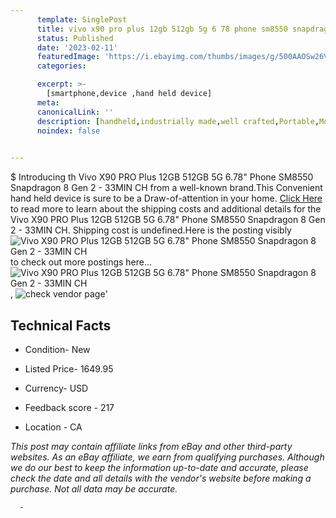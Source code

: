 ```yaml
---
      template: SinglePost
      title: vivo x90 pro plus 12gb 512gb 5g 6 78 phone sm8550 snapdragon 8 gen 2 33min ch
      status: Published
      date: '2023-02-11'
      featuredImage: 'https://i.ebayimg.com/thumbs/images/g/500AAOSw26VjfmpV/s-l225.jpg'
      categories: 

      excerpt: >-
        [smartphone,device ,hand held device]
      meta:
      canonicalLink: ''
      description: [handheld,industrially made,well crafted,Portable,Mobile,Compact,Convenient,Lightweight,Maneuverable,Man-portable,Miniature,Carriable,Hand-held,Light,Holdable,Transportable,Mobile device,Pocket-sized,On-the-go,Wireless,Cordless,Compact size,Convenient size, smartphone,device ,hand held device]
      noindex: false
      

---
```

$
      Introducing th Vivo X90 PRO Plus 12GB 512GB 5G 6.78" Phone SM8550 Snapdragon 8 Gen 2 - 33MIN CH from a well-known brand.This Convenient hand held device is sure to be a Draw-of-attention in your home. [Click Here](https://www.ebay.com/itm/275551875397?hash=item40282bf145%3Ag%3A500AAOSw26VjfmpV&mkevt=1&mkcid=1&mkrid=711-53200-19255-0&campid=%253CePNCampaignId%253E&customid=%253CreferenceId%253E&toolid=10049) to read more to learn about the shipping costs and additional details for the Vivo X90 PRO Plus 12GB 512GB 5G 6.78" Phone SM8550 Snapdragon 8 Gen 2 - 33MIN CH. Shipping cost is undefined.Here is the posting visibly ![Vivo X90 PRO Plus 12GB 512GB 5G 6.78" Phone SM8550 Snapdragon 8 Gen 2 - 33MIN CH](https://i.ebayimg.com/thumbs/images/g/500AAOSw26VjfmpV/s-l225.jpg) to check out more postings here... ![Vivo X90 PRO Plus 12GB 512GB 5G 6.78" Phone SM8550 Snapdragon 8 Gen 2 - 33MIN CH](https://i.ebayimg.com/images/g/500AAOSw26VjfmpV/s-l640.jpg), ![check vendor page](https://origin-galleryplus.ebayimg.com/ws/web/275551875397_2_0_1/225x225.jpg,https://origin-galleryplus.ebayimg.com/ws/web/275551875397_3_0_1/225x225.jpg,https://origin-galleryplus.ebayimg.com/ws/web/275551875397_4_0_1/225x225.jpg,https://origin-galleryplus.ebayimg.com/ws/web/275551875397_5_0_1/225x225.jpg,https://origin-galleryplus.ebayimg.com/ws/web/275551875397_6_0_1/225x225.jpg,https://origin-galleryplus.ebayimg.com/ws/web/275551875397_7_0_1/225x225.jpg)'

      

 ## Technical Facts 



     
      

 - Condition- New 


      

 - Listed Price- 1649.95 


      

 - Currency- USD 


      

 - Feedback score - 217 


      

 - Location - CA 


      
      

 *_This post may contain affiliate links from eBay and other third-party websites. As an eBay affiliate, we earn from qualifying purchases. Although we do our best to keep the information up-to-date and accurate, please check the date and all details with the vendor's website before making a purchase. Not all data may be accurate._*




      -
